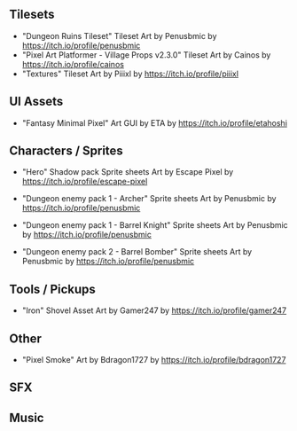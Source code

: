 ## Tilesets
- "Dungeon Ruins Tileset" Tileset Art by Penusbmic by https://itch.io/profile/penusbmic
- "Pixel Art Platformer - Village Props v2.3.0" Tileset Art by Cainos by https://itch.io/profile/cainos
- "Textures" Tileset Art by Piiixl by https://itch.io/profile/piiixl

## UI Assets
- "Fantasy Minimal Pixel" Art GUI by ETA by https://itch.io/profile/etahoshi

## Characters / Sprites
- "Hero" Shadow pack Sprite sheets Art by Escape Pixel by https://itch.io/profile/escape-pixel

- "Dungeon enemy pack 1 - Archer" Sprite sheets Art by Penusbmic by https://itch.io/profile/penusbmic
- "Dungeon enemy pack 1 - Barrel Knight" Sprite sheets Art by Penusbmic by https://itch.io/profile/penusbmic

- "Dungeon enemy pack 2 - Barrel Bomber" Sprite sheets Art by Penusbmic by https://itch.io/profile/penusbmic

## Tools / Pickups
- "Iron" Shovel Asset Art by Gamer247 by https://itch.io/profile/gamer247

## Other
- "Pixel Smoke" Art by Bdragon1727 by https://itch.io/profile/bdragon1727

## SFX

## Music
